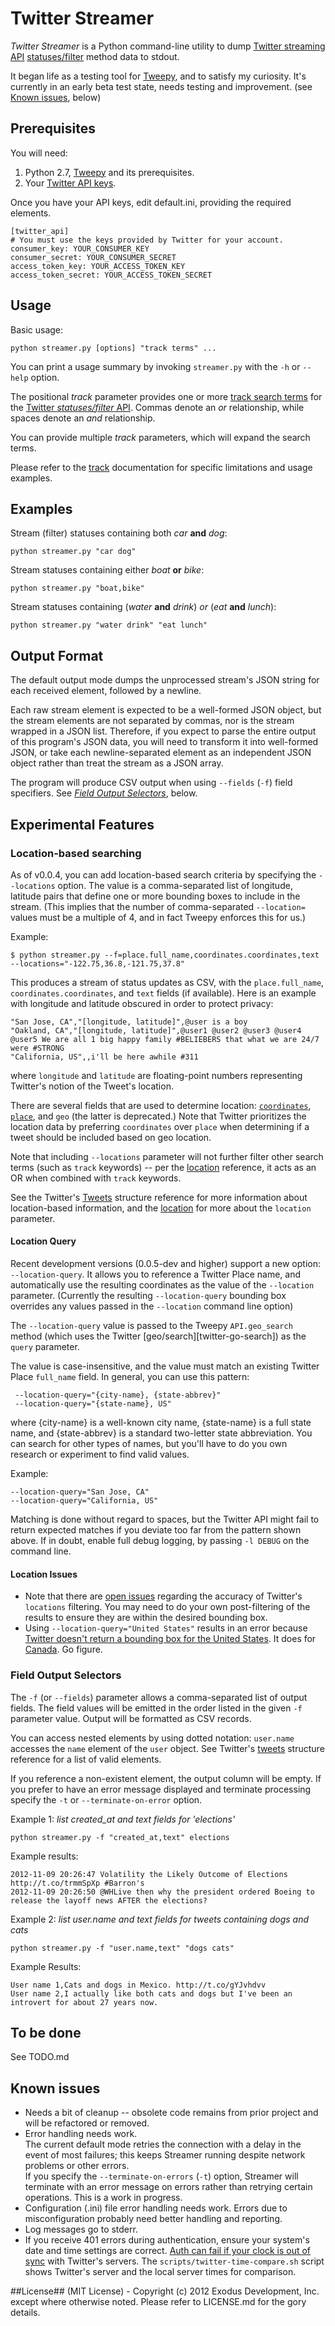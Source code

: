 # Twitter Streamer #
*Twitter Streamer* is a Python command-line utility to dump [Twitter streaming API][streaming-apis] 
[statuses/filter][statuses-filter] method data to stdout.

It began life as a testing tool for [Tweepy][tweepy], and to satisfy my curiosity.
It's currently in an early beta test state, needs testing and improvement. 
(see [Known issues](#known-issues), below)

## Prerequisites ##
You will need:

 1. Python 2.7, [Tweepy][tweepy] and its prerequisites.
 2. Your [Twitter API keys][twitter-api-keys].

Once you have your API keys, edit default.ini, providing the required elements.

    [twitter_api]
    # You must use the keys provided by Twitter for your account.
    consumer_key: YOUR_CONSUMER_KEY
    consumer_secret: YOUR_CONSUMER_SECRET
    access_token_key: YOUR_ACCESS_TOKEN_KEY
    access_token_secret: YOUR_ACCESS_TOKEN_SECRET

## Usage ##
Basic usage:

    python streamer.py [options] "track terms" ...
    
You can print a usage summary by invoking `streamer.py` with the `-h` or `--help` option.

The positional *track* parameter provides one or more [track search terms][parameters-track] for the [Twitter 
*statuses/filter* API][statuses-filter].  Commas denote an *or* relationship, while spaces
denote an *and* relationship.  

You can provide multiple *track* parameters, which will expand the search terms.

Please refer to the [track][parameters-track] documentation for specific limitations and 
usage examples.

## Examples ##
Stream (filter) statuses containing both *car* **and** *dog*:

    python streamer.py "car dog"

Stream statuses containing either *boat* **or** *bike*:

    python streamer.py "boat,bike" 
    
Stream statuses containing (*water* **and** *drink*) *or* (*eat* **and** *lunch*):

    python streamer.py "water drink" "eat lunch"
    
## Output Format ##
The default output mode dumps the unprocessed stream's JSON string for each received
element, followed by a newline.

Each raw stream element is expected to be a well-formed JSON object, but the
stream elements are not separated by commas, nor is the stream wrapped in a JSON
list.  Therefore, if you expect to parse the entire output of this program's JSON
data, you will need to transform it into well-formed JSON, or take each newline-separated 
element as an independent JSON object rather than treat the stream as a JSON array.

The program will produce CSV output when using `--fields` (`-f`) field specifiers.
See [*Field Output Selectors*](#field-output-selectors), below.
## Experimental Features ##
### Location-based searching ###
As of v0.0.4, you can add location-based search criteria by specifying the `--locations`
option.  The value is a comma-separated list of longitude, latitude pairs that
define one or more bounding boxes to include in the stream.  (This implies that
the number of comma-separated `--location=` values must be a multiple of 4, and
in fact Tweepy enforces this for us.)  

Example:

    $ python streamer.py --f=place.full_name,coordinates.coordinates,text --locations="-122.75,36.8,-121.75,37.8"

This produces a stream of status updates as CSV, with the `place.full_name`,
`coordinates.coordinates`, and `text` fields (if available).  Here is 
an example with longitude and latitude obscured in order to protect privacy:

    "San Jose, CA","[longitude, latitude]",@user is a boy
    "Oakland, CA","[longitude, latitude]",@user1 @user2 @user3 @user4 @user5 We are all 1 big happy family #BELIEBERS that what we are 24/7 were #STRONG
    "California, US",,i'll be here awhile #311

where `longitude` and `latitude` are floating-point numbers representing Twitter's
notion of the Tweet's location.
 
There are several fields that are used to determine location: [`coordinates`][twitter-coordinates],
[`place`][twitter-place], and `geo` (the latter is deprecated.)  Note that
Twitter prioritizes the location data by preferring `coordinates` over `place` when 
determining if a tweet should be included based on geo location.

Note that including `--locations` 
parameter will not further filter other search terms (such as `track` keywords)
-- per the [location][parameters-location] reference, it acts as an OR when 
combined with `track` keywords.

See the Twitter's [Tweets][twitter-tweets] structure reference for more information 
about location-based information, and the [location][parameters-location] for more
about the `location` parameter.

#### Location Query ####
Recent development versions (0.0.5-dev and higher) support a new option:
`--location-query`.  It allows you to reference a Twitter Place name, and 
automatically use the resulting coordinates as the value of the `--location` 
parameter.  (Currently the resulting `--location-query` bounding box overrides 
any values passed in the `--location` command line option)

The `--location-query` value is passed to the Tweepy `API.geo_search` method 
(which uses the Twitter [geo/search][twitter-go-search]) as the `query` parameter.
 
The value is case-insensitive, and the value must match an existing Twitter Place
`full_name` field.  In general, you can use this pattern:

     --location-query="{city-name}, {state-abbrev}"
     --location-query="{state-name}, US"    

where {city-name} is a well-known city name, {state-name} is a full state name,
and {state-abbrev} is a standard two-letter state abbreviation.  You can search 
for other types of names, but you'll have to do you own research or experiment
to find valid values.  

Example:

    --location-query="San Jose, CA"
    --location-query="California, US" 

Matching is done without regard to spaces, but
the Twitter API might fail to return expected matches if you deviate too far from the 
pattern shown above.  If in doubt, enable full debug logging, by passing 
`-l DEBUG` on the command line.

#### Location Issues ####
* Note that there are [open issues](https://dev.twitter.com/issues/295) regarding
the accuracy of Twitter's `locations` filtering.  You may need to do your own
post-filtering of the results to ensure they are within the desired bounding 
box.
* Using `--location-query="United States"` results in an error because [Twitter
doesn't return a bounding box for the United States][lookup-usa].  It does for 
[Canada][lookup-canada].  Go figure. 
 
### Field Output Selectors ###
The `-f` (or `--fields`) parameter allows a comma-separated list of output fields.
The field values will be emitted in the order listed in the given `-f` 
parameter value.  Output will be formatted as CSV records.

You can access nested elements by using dotted notation: `user.name` accesses 
the `name` element of the `user` object.  See Twitter's [tweets][twitter-tweets] 
structure reference for a list of valid elements. 

If you reference a non-existent element, the output column will be empty. 
If you prefer to have an error message displayed and terminate processing
specify the `-t` or `--terminate-on-error` option. 

Example 1: *list created_at and text fields for 'elections'*

    python streamer.py -f "created_at,text" elections

Example results:

    2012-11-09 20:26:47 Volatility the Likely Outcome of Elections http://t.co/trmmSpXp #Barron's
    2012-11-09 20:26:50 @WHLive then why the president ordered Boeing to release the layoff news AFTER the elections?

Example 2: *list user.name and text fields for tweets containing dogs *and* cats*

    python streamer.py -f "user.name,text" "dogs cats"
    
Example Results:

    User name 1,Cats and dogs in Mexico. http://t.co/gYJvhdvv
    User name 2,I actually like both cats and dogs but I've been an introvert for about 27 years now.

## To be done ##
See TODO.md
## Known issues ##
* Needs a bit of cleanup -- obsolete code remains from prior project and will
be refactored or removed.
* Error handling needs work.  
    The current default mode retries the connection with a delay
in the event of most failures; this keeps Streamer running despite network
problems or other errors.  
    If you specify the `--terminate-on-errors` (`-t`) option, Streamer will
    terminate with an error message on errors rather than retrying certain 
    operations.  This is a work in progress. 
* Configuration (.ini) file error handling needs work.
    Errors due to misconfiguration probably need better handling and reporting. 
* Log messages go to stderr.
* If you receive 401 errors during authentication, ensure your system's date and
time settings are correct.  [Auth can fail if your clock is out of sync][twitter-401-error] with 
Twitter's servers.  The `scripts/twitter-time-compare.sh` script shows
Twitter's server and the local server times for comparison.  


##License##
(MIT License) - Copyright (c) 2012 Exodus Development, Inc. except where otherwise
noted.  Please refer to LICENSE.md for the gory details.
  
[streaming-apis]: https://dev.twitter.com/docs/streaming-apis
[parameters-track]: https://dev.twitter.com/docs/streaming-apis/parameters#track 
[statuses-filter]: https://dev.twitter.com/docs/api/1.1/post/statuses/filter
[twitter-api-keys]: https://dev.twitter.com/docs/faq#7447
[tweepy]: https://github.com/tweepy/tweepy
[twitter-tweets]: https://dev.twitter.com/docs/platform-objects/tweets
[parameters-location]: https://dev.twitter.com/docs/streaming-apis/parameters#locations
[twitter-place]: https://dev.twitter.com/docs/platform-objects/places
[twitter-coordinates]: https://dev.twitter.com/docs/platform-objects/tweets#obj-coordinates
[twitter-401-error]: https://dev.twitter.com/discussions/6778
[twitter-geo-search]: https://dev.twitter.com/docs/api/1/get/geo/search
[lookup-usa]: http://api.twitter.com/1/geo/id/96683cc9126741d1.json
[lookup-canada]: http://api.twitter.com/1/geo/id/3376992a082d67c7.json
